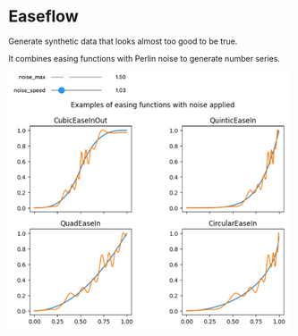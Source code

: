 # Easeflow

Generate synthetic data that looks almost too good to be true.

It combines easing functions with Perlin noise to generate number series.

![alt text](docs/image.png)